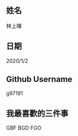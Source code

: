 姓名
----
林上暉


日期
----
2020/1/2

Github Username
---------------                 
g97191

我最喜歡的三件事
---------------
GBF BGD FGO
